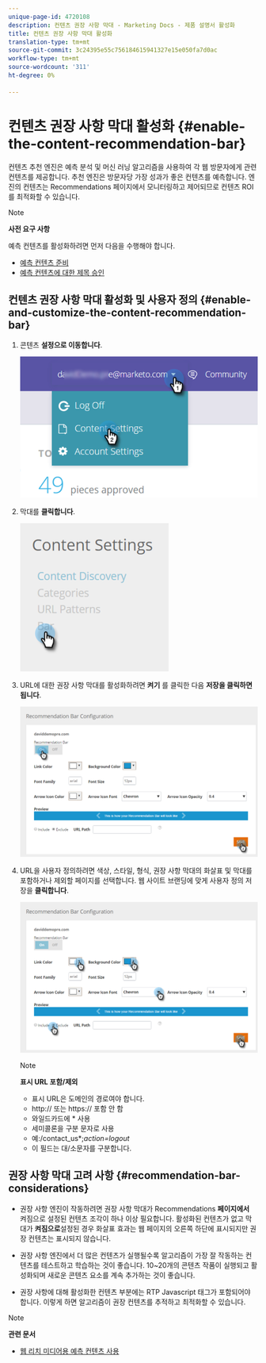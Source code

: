 ```yaml
---
unique-page-id: 4720108
description: 컨텐츠 권장 사항 막대 - Marketing Docs - 제품 설명서 활성화
title: 컨텐츠 권장 사항 막대 활성화
translation-type: tm+mt
source-git-commit: 3c24395e55c756184615941327e15e050fa7d0ac
workflow-type: tm+mt
source-wordcount: '311'
ht-degree: 0%

---
```



# 컨텐츠 권장 사항 막대 활성화 {#enable-the-content-recommendation-bar}

컨텐츠 추천 엔진은 예측 분석 및 머신 러닝 알고리즘을 사용하여 각 웹 방문자에게 관련 컨텐츠를 제공합니다. 추천 엔진은 방문자당 가장 성과가 좋은 컨텐츠를 예측합니다. 엔진의 컨텐츠는 Recommendations 페이지에서 모니터링하고 제어되므로 컨텐츠 ROI를 최적화할 수 있습니다.

>[!NOTE]
>
>**사전 요구 사항**
>
>예측 컨텐츠를 활성화하려면 먼저 다음을 수행해야 합니다.
>
>* [예측 컨텐츠 준비](http://docs.marketo.com/display/docs/edit+predictive+content)
>* [예측 컨텐츠에 대한 제목 승인](/help/marketo/product-docs/predictive-content/working-with-all-content/approve-a-title-for-predictive-content.md)


## 컨텐츠 권장 사항 막대 활성화 및 사용자 정의 {#enable-and-customize-the-content-recommendation-bar}

1. 콘텐츠 **설정으로 이동합니다**.

   ![](assets/settings-dropdown-hand.png)

1. 막대를 **클릭합니다**.

   ![](assets/content-settings-bar-hand.png)

1. URL에 대한 권장 사항 막대를 활성화하려면 **켜기** 를 클릭한 다음 **저장을 클릭하면 됩니다**.

   ![](assets/bar-enable.png)

1. URL을 사용자 정의하려면 색상, 스타일, 형식, 권장 사항 막대의 화살표 및 막대를 포함하거나 제외할 페이지를 선택합니다. 웹 사이트 브랜딩에 맞게 사용자 정의 저장을 **클릭합니다**.

   ![](assets/bar-customize-details-hands.png)

   >[!NOTE]
   >
   >**표시 URL 포함/제외**
   >
   >    * 표시 URL은 도메인의 경로여야 합니다.
   >    * http:// 또는 https:// 포함 안 함
   >    * 와일드카드에 * 사용
   * 세미콜론을 구분 문자로 사용
   * 예:/contact_us*;*action=logout*
   * 이 필드는 대/소문자를 구분합니다.


## 권장 사항 막대 고려 사항 {#recommendation-bar-considerations}

* 권장 사항 엔진이 작동하려면 권장 사항 막대가 Recommendations **페이지에서** 켜짐으로 설정된 컨텐츠 조각이 하나 이상 필요합니다. 활성화된 컨텐츠가 없고 막대가 **켜짐으로**&#x200B;설정된 경우 화살표 효과는 웹 페이지의 오른쪽 하단에 표시되지만 권장 컨텐츠는 표시되지 않습니다.

* 권장 사항 엔진에서 더 많은 컨텐츠가 실행될수록 알고리즘이 가장 잘 작동하는 컨텐츠를 테스트하고 학습하는 것이 좋습니다. 10~20개의 콘텐츠 작품이 실행되고 활성화되며 새로운 콘텐츠 요소를 계속 추가하는 것이 좋습니다.
* 권장 사항에 대해 활성화한 컨텐츠 부분에는 RTP Javascript 태그가 포함되어야 합니다. 이렇게 하면 알고리즘이 권장 컨텐츠를 추적하고 최적화할 수 있습니다.

>[!NOTE]
**관련 문서**
* [웹 리치 미디어용 예측 컨텐츠 사용](enable-predictive-content-for-web-rich-media.md)

